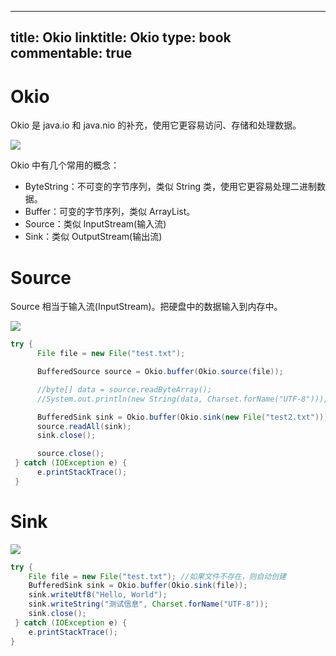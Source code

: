 
---
title: Okio
linktitle: Okio
type: book
commentable: true
---

# Okio

Okio 是 java.io 和 java.nio 的补充，使用它更容易访问、存储和处理数据。

![](http://s3.51cto.com/wyfs02/M01/5B/90/wKiom1ULwkCi7uJWAAPh6stvER4577.jpg)

Okio 中有几个常用的概念：

- ByteString：不可变的字节序列，类似 String 类，使用它更容易处理二进制数据。
- Buffer：可变的字节序列，类似 ArrayList。
- Source：类似 InputStream(输入流)
- Sink：类似 OutputStream(输出流)

# Source

Source 相当于输入流(InputStream)。把硬盘中的数据输入到内存中。

![](http://s3.51cto.com/wyfs02/M01/5B/CF/wKiom1UTcZTSZNnCAABUplp4Pnk401.jpg)

```java
try {
      File file = new File("test.txt");

      BufferedSource source = Okio.buffer(Okio.source(file));

      //byte[] data = source.readByteArray();
      //System.out.println(new String(data, Charset.forName("UTF-8")));

      BufferedSink sink = Okio.buffer(Okio.sink(new File("test2.txt")));
      source.readAll(sink);
      sink.close();

      source.close();
 } catch (IOException e) {
      e.printStackTrace();
 }
```

# Sink

![](http://s3.51cto.com/wyfs02/M02/5B/94/wKiom1UL7ifA8Gq9AABmy7lI3Yo667.jpg)

```java
try {
    File file = new File("test.txt"); //如果文件不存在，则自动创建
    BufferedSink sink = Okio.buffer(Okio.sink(file));
    sink.writeUtf8("Hello, World");
    sink.writeString("测试信息", Charset.forName("UTF-8"));
    sink.close();
 } catch (IOException e) {
    e.printStackTrace();
}
```

    
